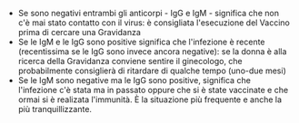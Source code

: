 - Se sono negativi entrambi gli anticorpi - IgG e IgM - significa che non c'è mai stato contatto con il virus: è consigliata l'esecuzione del Vaccino
  prima di cercare una Gravidanza
- Se le IgM e le IgG sono positive significa che l'infezione è recente (recentissima se le IgG sono invece ancora negative): se la donna è alla
  ricerca della Gravidanza conviene sentire il ginecologo, che probabilmente consiglierà di ritardare di qualche tempo (uno-due mesi)
- Se le IgM sono negative ma le IgG sono positive, significa che l'infezione c'è stata ma in passato oppure che si è state vaccinate e che ormai si è
  realizata l'immunità. È la situazione più frequente e anche la più tranquillizzante.

